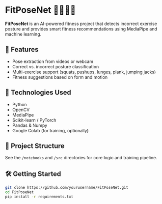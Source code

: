 # FitPoseNet 🧘‍♂️🏋️‍♀️

**FitPoseNet** is an AI-powered fitness project that detects incorrect exercise posture and provides smart fitness recommendations using MediaPipe and machine learning.

## 🚀 Features
- Pose extraction from videos or webcam
- Correct vs. incorrect posture classification
- Multi-exercise support (squats, pushups, lunges, plank, jumping jacks)
- Fitness suggestions based on form and motion

## 🧠 Technologies Used
- Python
- OpenCV
- MediaPipe
- Scikit-learn / PyTorch
- Pandas & Numpy
- Google Colab (for training, optionally)

## 📁 Project Structure
See the `/notebooks` and `/src` directories for core logic and training pipeline.

## 🛠️ Getting Started

```bash
git clone https://github.com/yourusername/FitPoseNet.git
cd FitPoseNet
pip install -r requirements.txt
